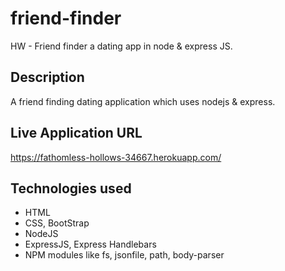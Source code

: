 # friend-finder
HW - Friend finder a dating app in node &amp; express JS.

## Description 
A friend finding dating application which uses nodejs & express.

## Live Application URL
https://fathomless-hollows-34667.herokuapp.com/

## Technologies used
- HTML
- CSS, BootStrap
- NodeJS
- ExpressJS, Express Handlebars
- NPM modules like  fs, jsonfile, path, body-parser

